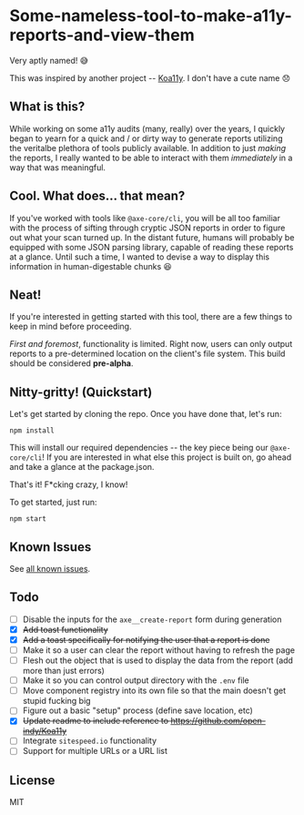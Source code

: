 # Some-nameless-tool-to-make-a11y-reports-and-view-them
Very aptly named! 😅

This was inspired by another project -- [Koa11y](https://github.com/open-indy/Koa11y). I don't have a cute name 😞

## What is this?
While working on some a11y audits (many, really) over the years, I quickly began to yearn for a quick and / or dirty way to generate reports utilizing the veritalbe plethora of tools publicly available. In addition to just _making_ the reports, I really wanted to be able to interact with them _immediately_ in a way that was meaningful.

## Cool. What does... that mean?
If you've worked with tools like `@axe-core/cli`, you will be all too familiar with the process of sifting through cryptic JSON reports in order to figure out what your scan turned up. In the distant future, humans will probably be equipped with some JSON parsing library, capable of reading these reports at a glance. Until such a time, I wanted to devise a way to display this information in human-digestable chunks 😆

## Neat!
If you're interested in getting started with this tool, there are a few things to keep in mind before proceeding. 

_First and foremost_, functionality is limited. Right now, users can only output reports to a pre-determined location on the client's file system. This build should be considered __pre-alpha__.

## Nitty-gritty! (Quickstart)
Let's get started by cloning the repo. Once you have done that, let's run:

```
npm install
```

This will install our required dependencies -- the key piece being our `@axe-core/cli`! If you are interested in what else this project is built on, go ahead and take a glance at the package.json.

That's it! F*cking crazy, I know!

To get started, just run:

```
npm start
```

## Known Issues
See [all known issues](https://github.com/ctangney-tulip/axe-viewer/issues).

## Todo
- [ ] Disable the inputs for the `axe__create-report` form during generation
- [x] ~~Add toast functionality~~
- [x] ~~Add a toast specifically for notifying the user that a report is done~~
- [ ] Make it so a user can clear the report without having to refresh the page
- [ ] Flesh out the object that is used to display the data from the report (add more than just errors)
- [ ] Make it so you can control output directory with the `.env` file
- [ ] Move component registry into its own file so that the main doesn't get stupid fucking big
- [ ] Figure out a basic "setup" process (define save location, etc)
- [x] ~~Update readme to include reference to https://github.com/open-indy/Koa11y~~
- [ ] Integrate `sitespeed.io` functionality
- [ ] Support for multiple URLs or a URL list

## License
MIT
